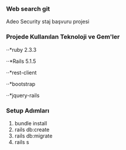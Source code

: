 ### Web search git

Adeo Security staj başvuru projesi

### Projede Kullanılan Teknoloji ve Gem'ler
⋅⋅*ruby 2.3.3

⋅⋅*Rails 5.1.5

⋅⋅*rest-client

⋅⋅*bootstrap

⋅⋅*jquery-rails

### Setup Adımları
1. bundle install
2. rails db:create
3. rails db:migrate
4. rails s

